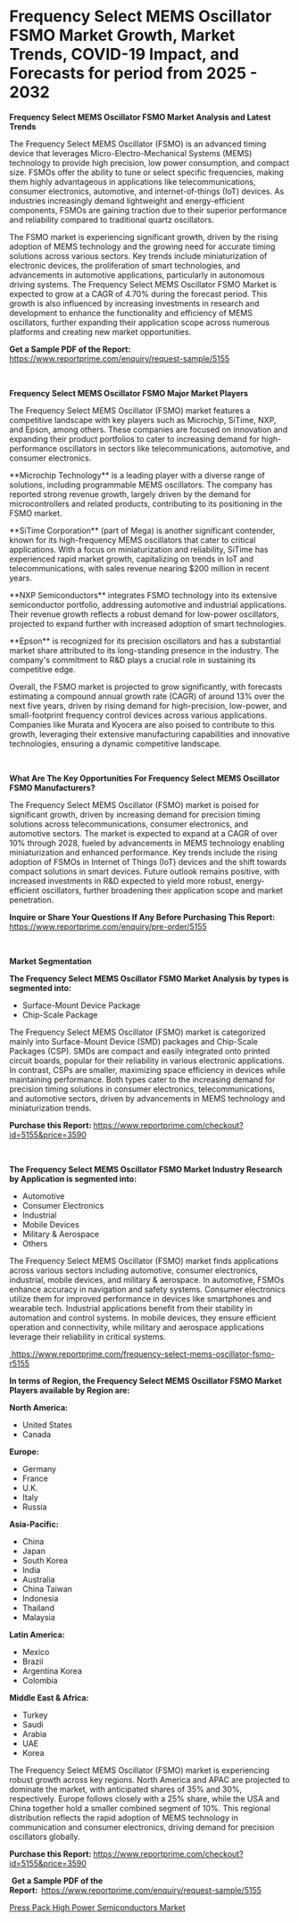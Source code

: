 <p><h1>Frequency Select MEMS Oscillator FSMO Market Growth, Market Trends, COVID-19 Impact, and Forecasts for period from 2025 - 2032</h1></p><p><strong>Frequency Select MEMS Oscillator FSMO Market Analysis and Latest Trends</strong></p>
<p><p>The Frequency Select MEMS Oscillator (FSMO) is an advanced timing device that leverages Micro-Electro-Mechanical Systems (MEMS) technology to provide high precision, low power consumption, and compact size. FSMOs offer the ability to tune or select specific frequencies, making them highly advantageous in applications like telecommunications, consumer electronics, automotive, and internet-of-things (IoT) devices. As industries increasingly demand lightweight and energy-efficient components, FSMOs are gaining traction due to their superior performance and reliability compared to traditional quartz oscillators.</p><p>The FSMO market is experiencing significant growth, driven by the rising adoption of MEMS technology and the growing need for accurate timing solutions across various sectors. Key trends include miniaturization of electronic devices, the proliferation of smart technologies, and advancements in automotive applications, particularly in autonomous driving systems. The Frequency Select MEMS Oscillator FSMO Market is expected to grow at a CAGR of 4.70% during the forecast period. This growth is also influenced by increasing investments in research and development to enhance the functionality and efficiency of MEMS oscillators, further expanding their application scope across numerous platforms and creating new market opportunities.</p></p>
<p><strong>Get a Sample PDF of the Report:&nbsp;</strong> <a href="https://www.reportprime.com/enquiry/request-sample/5155?utm_campaign=2095&utm_medium=2&utm_source=Github&utm_content=ia&utm_term=19032025&utm_id=frequency-select-mems-oscillator-fsmo">https://www.reportprime.com/enquiry/request-sample/5155</a></p>
<p>&nbsp;</p>
<p><strong>Frequency Select MEMS Oscillator FSMO Major Market Players</strong></p>
<p><p>The Frequency Select MEMS Oscillator (FSMO) market features a competitive landscape with key players such as Microchip, SiTime, NXP, and Epson, among others. These companies are focused on innovation and expanding their product portfolios to cater to increasing demand for high-performance oscillators in sectors like telecommunications, automotive, and consumer electronics.</p><p>**Microchip Technology** is a leading player with a diverse range of solutions, including programmable MEMS oscillators. The company has reported strong revenue growth, largely driven by the demand for microcontrollers and related products, contributing to its positioning in the FSMO market.</p><p>**SiTime Corporation** (part of Mega) is another significant contender, known for its high-frequency MEMS oscillators that cater to critical applications. With a focus on miniaturization and reliability, SiTime has experienced rapid market growth, capitalizing on trends in IoT and telecommunications, with sales revenue nearing $200 million in recent years.</p><p>**NXP Semiconductors** integrates FSMO technology into its extensive semiconductor portfolio, addressing automotive and industrial applications. Their revenue growth reflects a robust demand for low-power oscillators, projected to expand further with increased adoption of smart technologies.</p><p>**Epson** is recognized for its precision oscillators and has a substantial market share attributed to its long-standing presence in the industry. The company's commitment to R&D plays a crucial role in sustaining its competitive edge.</p><p>Overall, the FSMO market is projected to grow significantly, with forecasts estimating a compound annual growth rate (CAGR) of around 13% over the next five years, driven by rising demand for high-precision, low-power, and small-footprint frequency control devices across various applications. Companies like Murata and Kyocera are also poised to contribute to this growth, leveraging their extensive manufacturing capabilities and innovative technologies, ensuring a dynamic competitive landscape.</p></p>
<p>&nbsp;</p>
<p><strong>What Are The Key Opportunities For Frequency Select MEMS Oscillator FSMO Manufacturers?</strong></p>
<p><p>The Frequency Select MEMS Oscillator (FSMO) market is poised for significant growth, driven by increasing demand for precision timing solutions across telecommunications, consumer electronics, and automotive sectors. The market is expected to expand at a CAGR of over 10% through 2028, fueled by advancements in MEMS technology enabling miniaturization and enhanced performance. Key trends include the rising adoption of FSMOs in Internet of Things (IoT) devices and the shift towards compact solutions in smart devices. Future outlook remains positive, with increased investments in R&D expected to yield more robust, energy-efficient oscillators, further broadening their application scope and market penetration.</p></p>
<p><strong>Inquire or Share Your Questions If Any Before Purchasing This Report:</strong> <a href="https://www.reportprime.com/enquiry/pre-order/5155?utm_campaign=2095&utm_medium=2&utm_source=Github&utm_content=ia&utm_term=19032025&utm_id=frequency-select-mems-oscillator-fsmo">https://www.reportprime.com/enquiry/pre-order/5155</a></p>
<p>&nbsp;</p>
<p><strong>Market Segmentation</strong></p>
<p><strong>The Frequency Select MEMS Oscillator FSMO Market Analysis by types is segmented into:</strong></p>
<p><ul><li>Surface-Mount Device Package</li><li>Chip-Scale Package</li></ul></p>
<p><p>The Frequency Select MEMS Oscillator (FSMO) market is categorized mainly into Surface-Mount Device (SMD) packages and Chip-Scale Packages (CSP). SMDs are compact and easily integrated onto printed circuit boards, popular for their reliability in various electronic applications. In contrast, CSPs are smaller, maximizing space efficiency in devices while maintaining performance. Both types cater to the increasing demand for precision timing solutions in consumer electronics, telecommunications, and automotive sectors, driven by advancements in MEMS technology and miniaturization trends.</p></p>
<p><strong>Purchase this Report:&nbsp;</strong><a href="https://www.reportprime.com/checkout?id=5155&price=3590&utm_campaign=2095&utm_medium=2&utm_source=Github&utm_content=ia&utm_term=19032025&utm_id=frequency-select-mems-oscillator-fsmo">https://www.reportprime.com/checkout?id=5155&price=3590</a></p>
<p>&nbsp;</p>
<p><strong>The Frequency Select MEMS Oscillator FSMO Market Industry Research by Application is segmented into:</strong></p>
<p><ul><li>Automotive</li><li>Consumer Electronics</li><li>Industrial</li><li>Mobile Devices</li><li>Military & Aerospace</li><li>Others</li></ul></p>
<p><p>The Frequency Select MEMS Oscillator (FSMO) market finds applications across various sectors including automotive, consumer electronics, industrial, mobile devices, and military & aerospace. In automotive, FSMOs enhance accuracy in navigation and safety systems. Consumer electronics utilize them for improved performance in devices like smartphones and wearable tech. Industrial applications benefit from their stability in automation and control systems. In mobile devices, they ensure efficient operation and connectivity, while military and aerospace applications leverage their reliability in critical systems.</p></p>
<p><a href="https://www.reportprime.com/frequency-select-mems-oscillator-fsmo-r5155?utm_campaign=2095&utm_medium=2&utm_source=Github&utm_content=ia&utm_term=19032025&utm_id=frequency-select-mems-oscillator-fsmo">&nbsp;https://www.reportprime.com/frequency-select-mems-oscillator-fsmo-r5155</a></p>
<p><strong>In terms of Region, the Frequency Select MEMS Oscillator FSMO Market Players available by Region are:</strong></p>
<p>
    <p> <strong> North America: </strong>
        <ul>
            <li>United States</li>
            <li>Canada</li>
        </ul>
        </p> 
    <p> <strong> Europe: </strong>
        <ul>
            <li>Germany</li>
            <li>France</li>
            <li>U.K.</li>
            <li>Italy</li>
            <li>Russia</li>
        </ul>
        </p> 
    <p> <strong> Asia-Pacific: </strong>
        <ul>
            <li>China</li>
            <li>Japan</li>
            <li>South Korea</li>
            <li>India</li>
            <li>Australia</li>
            <li>China Taiwan</li>
            <li>Indonesia</li>
            <li>Thailand</li>
            <li>Malaysia</li>
        </ul>
        </p> 
    <p> <strong> Latin America: </strong>
        <ul>
            <li>Mexico</li>
            <li>Brazil</li>
            <li>Argentina Korea</li>
            <li>Colombia</li>
        </ul>
        </p> 
    <p> <strong> Middle East & Africa: </strong>
        <ul>
            <li>Turkey</li>
            <li>Saudi</li>
            <li>Arabia</li>
            <li>UAE</li>
            <li>Korea</li>
        </ul>
    </p>
    </p>
<p><p>The Frequency Select MEMS Oscillator (FSMO) market is experiencing robust growth across key regions. North America and APAC are projected to dominate the market, with anticipated shares of 35% and 30%, respectively. Europe follows closely with a 25% share, while the USA and China together hold a smaller combined segment of 10%. This regional distribution reflects the rapid adoption of MEMS technology in communication and consumer electronics, driving demand for precision oscillators globally.</p></p>
<p><strong>Purchase this Report: </strong><a href="https://www.reportprime.com/checkout?id=5155&price=3590&utm_campaign=2095&utm_medium=2&utm_source=Github&utm_content=ia&utm_term=19032025&utm_id=frequency-select-mems-oscillator-fsmo">https://www.reportprime.com/checkout?id=5155&price=3590</a></p>
<p>&nbsp;<strong>Get a Sample PDF of the Report:&nbsp;&nbsp;</strong><a href="https://www.reportprime.com/enquiry/request-sample/5155?utm_campaign=2095&utm_medium=2&utm_source=Github&utm_content=ia&utm_term=19032025&utm_id=frequency-select-mems-oscillator-fsmo">https://www.reportprime.com/enquiry/request-sample/5155</a></p>
<p><strong></strong></p>
<p><p><a href="https://github.com/gulaimolin/Market-Research-Report-List-7/blob/main/press-pack-high-power-semiconductors-market.md?utm_campaign=2095&utm_medium=2&utm_source=Github&utm_content=ia&utm_term=19032025&utm_id=frequency-select-mems-oscillator-fsmo">Press Pack High Power Semiconductors Market</a></p></p>